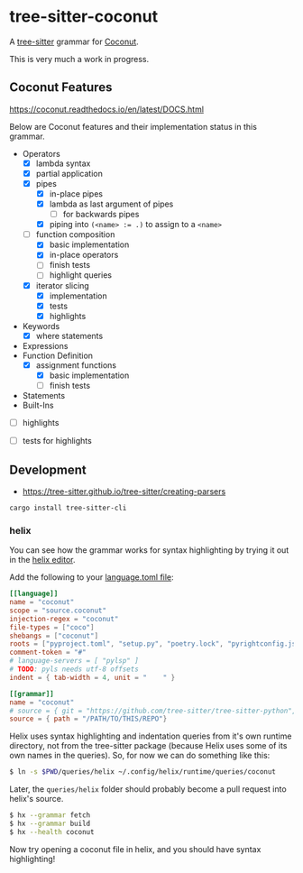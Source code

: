 # tree-sitter-coconut

A [tree-sitter][] grammar for [Coconut][].

[tree-sitter]: https://github.com/tree-sitter/tree-sitter
[Coconut]: https://coconut-lang.org/

This is very much a work in progress.


## Coconut Features

<https://coconut.readthedocs.io/en/latest/DOCS.html>

Below are Coconut features and their implementation status in this grammar.

- Operators
  - [x] lambda syntax
  - [x] partial application
  - [x] pipes
    - [x] in-place pipes
    - [x] lambda as last argument of pipes
      - [ ] for backwards pipes
    - [x] piping into `(<name> := .)` to assign to a `<name>`
  - [ ] function composition
    - [x] basic implementation
    - [x] in-place operators
    - [ ] finish tests
    - [ ] highlight queries
  - [x] iterator slicing
    - [x] implementation
    - [x] tests
    - [x] highlights
- Keywords
  - [x] where statements
- Expressions
- Function Definition
  - [x] assignment functions
    - [x] basic implementation
    - [ ] finish tests
- Statements
- Built-Ins



- [ ] highlights
- [ ] tests for highlights


## Development

- <https://tree-sitter.github.io/tree-sitter/creating-parsers>

`cargo install tree-sitter-cli`

### helix

You can see how the grammar works for syntax highlighting by trying it out in the [helix editor](https://helix-editor.com/).

Add the following to your [language.toml file](https://docs.helix-editor.com/languages.html):

```toml
[[language]]
name = "coconut"
scope = "source.coconut"
injection-regex = "coconut"
file-types = ["coco"]
shebangs = ["coconut"]
roots = ["pyproject.toml", "setup.py", "poetry.lock", "pyrightconfig.json"]
comment-token = "#"
# language-servers = [ "pylsp" ]
# TODO: pyls needs utf-8 offsets
indent = { tab-width = 4, unit = "    " }

[[grammar]]
name = "coconut"
# source = { git = "https://github.com/tree-sitter/tree-sitter-python", rev = "4bfdd9033a2225cc95032ce77066b7aeca9e2efc" }
source = { path = "/PATH/TO/THIS/REPO"}
```

Helix uses syntax highlighting and indentation queries from it's own runtime directory, not from the tree-sitter package (because Helix uses some of its own names in the queries). So, for now we can do something like this:

```bash
$ ln -s $PWD/queries/helix ~/.config/helix/runtime/queries/coconut
```

Later, the `queries/helix` folder should probably become a pull request into helix's source.

```bash
$ hx --grammar fetch
$ hx --grammar build
$ hx --health coconut
```

Now try opening a coconut file in helix, and you should have syntax highlighting!



<!--
*Ideally we'll have all these things, but for now these are just links for tree-sitter-python*

[![CI][ci]](https://github.com/tree-sitter/tree-sitter-python/actions/workflows/ci.yml)
[![discord][discord]](https://discord.gg/w7nTvsVJhm)
[![matrix][matrix]](https://matrix.to/#/#tree-sitter-chat:matrix.org)
[![crates][crates]](https://crates.io/crates/tree-sitter-python)
[![npm][npm]](https://www.npmjs.com/package/tree-sitter-python)
[![pypi][pypi]](https://pypi.org/project/tree-sitter-python/)


## References

- [Python 2 Grammar](https://docs.python.org/2/reference/grammar.html)
- [Python 3 Grammar](https://docs.python.org/3/reference/grammar.html)

[ci]: https://img.shields.io/github/actions/workflow/status/tree-sitter/tree-sitter-python/ci.yml?logo=github&label=CI
[discord]: https://img.shields.io/discord/1063097320771698699?logo=discord&label=discord
[matrix]: https://img.shields.io/matrix/tree-sitter-chat%3Amatrix.org?logo=matrix&label=matrix
[npm]: https://img.shields.io/npm/v/tree-sitter-python?logo=npm
[crates]: https://img.shields.io/crates/v/tree-sitter-python?logo=rust
[pypi]: https://img.shields.io/pypi/v/tree-sitter-python?logo=pypi&logoColor=ffd242

-->
